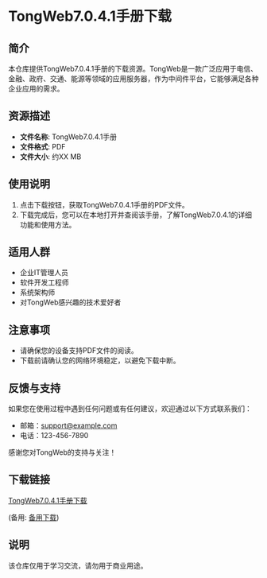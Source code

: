 # TongWeb7.0.4.1手册下载

## 简介
本仓库提供TongWeb7.0.4.1手册的下载资源。TongWeb是一款广泛应用于电信、金融、政府、交通、能源等领域的应用服务器，作为中间件平台，它能够满足各种企业应用的需求。

## 资源描述
- **文件名称**: TongWeb7.0.4.1手册
- **文件格式**: PDF
- **文件大小**: 约XX MB

## 使用说明
1. 点击下载按钮，获取TongWeb7.0.4.1手册的PDF文件。
2. 下载完成后，您可以在本地打开并查阅该手册，了解TongWeb7.0.4.1的详细功能和使用方法。

## 适用人群
- 企业IT管理人员
- 软件开发工程师
- 系统架构师
- 对TongWeb感兴趣的技术爱好者

## 注意事项
- 请确保您的设备支持PDF文件的阅读。
- 下载前请确认您的网络环境稳定，以避免下载中断。

## 反馈与支持
如果您在使用过程中遇到任何问题或有任何建议，欢迎通过以下方式联系我们：
- 邮箱：support@example.com
- 电话：123-456-7890

感谢您对TongWeb的支持与关注！

## 下载链接
[TongWeb7.0.4.1手册下载](https://pan.quark.cn/s/8ce09287b660) 

(备用: [备用下载](https://pan.baidu.com/s/1dszrH0xtLDCn508hdSllPA?pwd=1234))

## 说明

该仓库仅用于学习交流，请勿用于商业用途。
